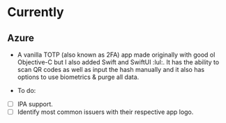# Currently

## Azure

* A vanilla TOTP (also known as 2FA) app made originally with good ol Objective-C but I also added Swift and SwiftUI :lul:. It has the ability to scan QR codes as well as input the hash manually and it also has options to use biometrics & purge all data.

* To do:

- [ ] IPA support.
- [ ] Identify most common issuers with their respective app logo.

